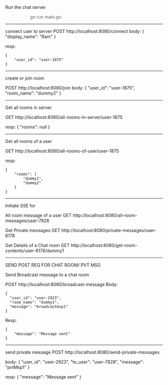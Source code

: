 Run the chat server
>> go run main.go

--------------------------------------------------------------------------------------
connect user to server
POST http://localhost:8080/connect
body:
    {
        "display_name": "Ram"
    }

resp:

    {
        "user_id": "user-1875"
    }
--------------------------------------------------------------------------------------
create or join room

POST http://localhost:8080/join
body:
    {
      "user_id": "user-1875",
      "room_name": "dummy2"
    }

--------------------------------------------------------------------------------------
Get all rooms in server


GET http://localhost:8080/all-rooms-in-server/user-1875

resp:
    {
        "rooms": null
    }

--------------------------------------------------------------------------------------
Get all rooms of a user

GET http://localhost:8080/all-rooms-of-user/user-1875

resp:

    {
        "rooms": [
            "dummy1",
            "dummy2"
        ]
    }

--------------------------------------------------------------------------------------
Initiate SSE for

All room message of a user
GET http://localhost:8080/all-room-messages/user-7828

Get Private messages
GET http://localhost:8080/private-messages/user-6178

Get Details of a Chat room
GET http://localhost:8080/get-room-contents/user-6178/dummy1

--------------------------------------------------------------------------------------

SEND POST REQ FOR CHAT ROOM/ PVT MSG

Send Broadcast message to a chat room

POST http://localhost:8080/broadcast-message
Body:

    {
      "user_id": "user-2923",
      "room_name": "dummy1",
      "message": "broadcastmsp1"
    }

Resp:

    {
        "message": "Message sent"
    }

--------------------------------------------------------------------------------------
send private message
POST http://localhost:8080/send-private-messages

body:
    {
      "user_id": "user-2923",
      "to_user": "user-7828",
      "message": "pvtMsp1"
    }
    
resp:
    {
        "message": "Message sent"
    }